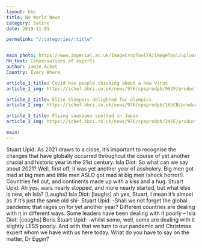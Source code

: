 ```yaml
---
layout: bbc
title: No World News
category: Satire
date: 2019-11-01

permalink: "/:categories/:title" 


main_photo: https://www.imperial.ac.uk/ImageCropToolT4/imageTool/uploaded-images/newseventsimage_1585238905621_mainnews2012_x1.jpg
RH_text: Conversations of experts
author: Jamie Acket
Country: Every Where

article_1_title: Covid has people thinking about a new Virus
article_1_img: https://ichef.bbci.co.uk/news/976/cpsprodpb/961F/production/_116513483_gettyimages-1216781105.jpg

article_2_title: Elite Sleepers delighted for olympics
article_2_img: https://ichef.bbci.co.uk/news/976/cpsprodpb/165CB/production/_121959519_socomp.jpg

article_3_title: Flying sausages spotted in Japan
article_3_img: https://ichef.bbci.co.uk/news/976/cpsprodpb/246E/production/_121962390_activistlookingattheplant.jpg

main: 
---
```


Stuart Upid: As 2021 draws to a close, it’s important to recognise the changes that have globally occurred throughout the course of yet another crucial and historic year in the 21st century. 
Isla Diot: So what can we say about 2021? Well, first off, it was yet another year of assholery. Big men got mad at big men and little men ASLO got mad at big men (shock horror!). Countries fell out, and continents made up with a kiss and a hug.
Stuart Upid: Ah yes, wars nearly stopped, and more nearly started, but what else is new, eh Isla? [Laughs] 
Isla Diot: [laughs] ah yes, Stuart, I mean it’s almost as if it’s just the same old shi-
Stuart Upid: -Shall we not forget the global pandemic that rages on for yet another year? Different countries are dealing with it in different ways. Some leaders have been dealing with it poorly –
Isla Diot: [coughs] Boris
Stuart Upid: -whilst some, well, some are dealing with it slightly LESS poorly. And with that we turn to our pandemic and Christmas expert whom we have with us here today. What do you have to say on the matter, Dr Eggin?